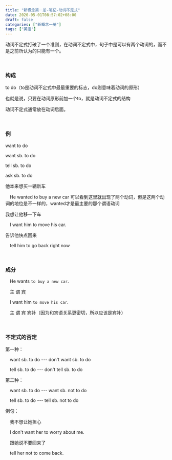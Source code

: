 ```yaml
---
title: "新概念第一册-笔记-动词不定式"
date: 2020-05-01T08:57:02+08:00
draft: false
categories: ["新概念一册"]
tags: ["英语"]  
---
```


动词不定式打破了一个准则，在动词不定式中，句子中是可以有两个动词的，而不是之前所认为的只能有一个。

&nbsp;

### 构成

to do（to是动词不定式中最最重要的标志，do则意味着动词的原形）

也就是说，只要在动词原形前加一个to，就是动词不定式的结构

动词不定式通常放在动词后面。  

&nbsp;

### 例

want to do 

want sb. to do

tell sb. to do

ask sb. to do

他本来想买一辆新车

&emsp;He wanted to buy a new car	可以看到这里就出现了两个动词，但是这两个动词的地位是不一样的，wanted才是最主要的那个谓语动词

我想让他移一下车

&emsp;I want him to move his car.

告诉他快点回来

&emsp;tell him to go back right now

&nbsp;

### 成分

&emsp;He wants `to buy a new car`.

&emsp;主      谓               宾

&emsp;I want him `to move his car`.

&emsp;主  谓   宾           宾补（因为和宾语关系更密切，所以应该是宾补）

&nbsp;

### 不定式的否定

第一种：

&emsp;want sb. to do  ---  don't want sb. to do

&emsp;tell sb. to do --- don't tell sb. to do

第二种：

&emsp;want sb. to do --- want sb. not to do

&emsp;tell sb. to do --- tell sb. not to do

例句：

&emsp;我不想让她担心

&emsp;I don't want her to worry about me.

&emsp;跟她说不要回来了

&emsp;tell her not to come back.